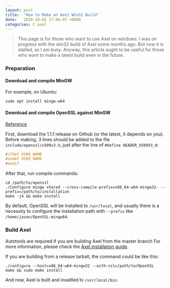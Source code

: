 ```yaml
---
layout: post
title:  "How to Make an Axel Win32 Build"
date:   2020-10-02 17:06:07 +0800
categories: C axel
---
```


>This page is for those who want to use Axel on windows. I  was on progress with the win32 build of Axel some months ago. But now it is stalled, as I am busy. Anyway, this article ought to be useful for those who want to make a latest build even in the future.

### Preparation

#### Download and compile MinGW
For example, on Ubuntu:
```shell
sudo apt install mingw-w64
```
#### Download and compile OpenSSL against MinGW
[Reference](https://marc.xn--wckerlin-0za.ch/computer/cross-compile-openssl-for-windows-on-linux)

First, download the 1.1.1 release on Github (or the latest, it depends on you).
Before making, 3 lines should be added to the file `include/openssl/x509v3.h`, just after the line of `#define HEADER_X509V3_H`:
```c
#ifdef X509_NAME
#undef X509_NAME
#endif
```
After that, run compile commands:
```shell
cd /path/to/openssl
./Configure mingw shared --cross-compile-prefix=x86_64-w64-mingw32- --prefix=/path/to/installation
make -j4 && make install
```

By default, OpenSSL will be installed to `/usr/local`, and usually there is a necessity to configure the installation path with `--prefix` like `/home/jason/OpenSSL-mingw64`.

### Build Axel
Autotools are required if you are building Axel from the master branch
For more information, please check the [Axel installation guide](https://github.com/axel-download-accelerator/axel#building-from-source).

If you are building from a release tarball, the command could be like this:
```shell
./configure --host=x86_64-w64-mingw32 --with-ssl=/path/to/OpenSSL
make && sudo make install
```
And now, Axel is built and insatlled to `/usr/local/bin`.